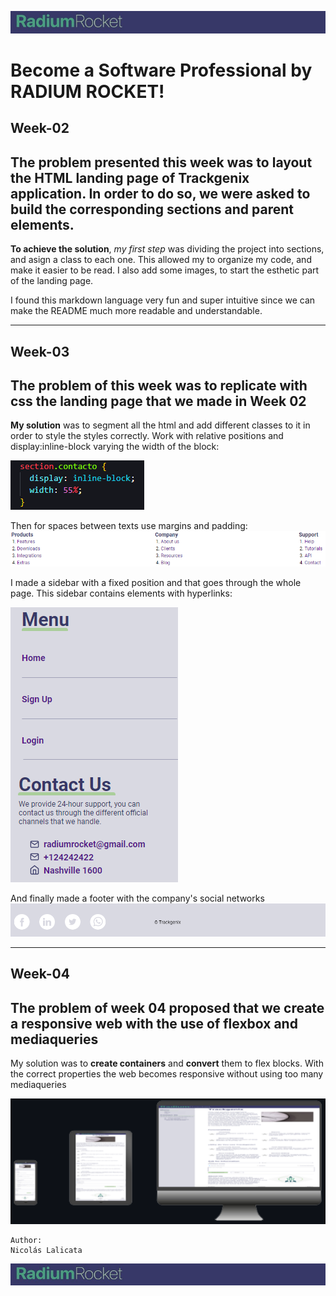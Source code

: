 ![Logo](Semana-02/Assets/logohdr.jpg)
# Become a Software Professional by RADIUM ROCKET! 
## **Week-02**
The problem presented this week was to layout the HTML landing page of Trackgenix application. In order to do so, we were asked to build the corresponding sections and parent elements.
---
 **To achieve the solution**, *my first step* was dividing the project into sections, and asign a class to each one. This allowed my to organize my code, and
make it easier to be read.
I also add some images, to start the esthetic part of the landing page.
 
I found this markdown language very fun and super intuitive since we can make the README much more readable and understandable.

---
## **Week-03**
The problem of this week was to replicate with css the landing page that we made in Week 02 
---
**My solution** was to segment all the html and add different classes to it in order to style the styles correctly.
Work with relative positions and display:inline-block varying the width of the block:
  
  ![imgexample](Semana-03/Assets/code.png)

Then for spaces between texts use margins and padding:  
![imgexample](Semana-03/Assets/marginpadding.png)

I made a sidebar with a fixed position and that goes through the whole page.
This sidebar contains elements with hyperlinks:  

![imgexample](Semana-03/Assets/sidebar.png)

And finally made a footer with the company's social networks
![Logo](Semana-03/Assets/socialnet.png)

---
## **Week-04**
The problem of week 04 proposed that we create a responsive web with the use of flexbox and mediaqueries
---
My solution was to **create containers** and **convert** them to flex blocks. With the correct properties the web becomes responsive without using too many mediaqueries  

![Responsive](Semana-04/Assets/readme04.png)
 ```
 Author:
 Nicolás Lalicata 
 ```
![Logo](Semana-02/Assets/logohdr.jpg)